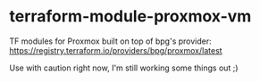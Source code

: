 # terraform-module-proxmox-vm
TF modules for Proxmox built on top of bpg's provider: https://registry.terraform.io/providers/bpg/proxmox/latest

Use with caution right now, I'm still working some things out ;)